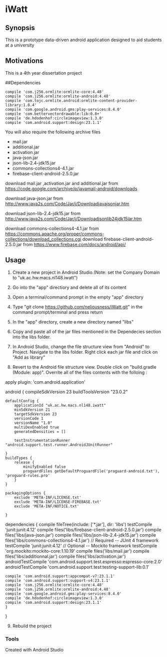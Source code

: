 # iWatt


## Synopsis 
This is a prototype data-driven android application designed to aid students at a university 


## Motivations
This is a 4th year dissertation project

##Dependencies

    
  
    compile 'com.j256.ormlite:ormlite-core:4.48'
    compile 'com.j256.ormlite:ormlite-android:4.48'
    compile 'com.tojc.ormlite.android:ormlite-content-provider-library:1.0.4'
    compile 'com.google.android.gms:play-services:8.4.0'
    compile 'com.bettervectordrawable:lib:0.8+'
    compile 'de.hdodenhof:circleimageview:1.3.0'
    compile 'com.android.support:design:23.1.1'


   You will also require the following archive files 
   - mail.jar
   - additional.jar
   - activation.jar
   - java-json.jar
   - json-lib-2.4-jdk15.jar
   - commons-collections4-4.1.jar
   - firebase-client-android-2.5.0.jar

   download mail.jar ,activation.jar and additional.jar from https://code.google.com/archive/p/javamail-android/downloads

   download java-json.jar from http://www.java2s.com/Code/Jar/j/Downloadjavajsonjar.htm

   download json-lib-2.4-jdk15.jar from http://www.java2s.com/Code/Jar/j/Downloadjsonlib24jdk15jar.htm

   download commons-collections4-4.1.jar
   from https://commons.apache.org/proper/commons-collections/download_collections.cgi
   download firebase-client-android-2.5.0.jar from https://www.firebase.com/docs/android/api/


## Usage

1. Create a new project in Android Studio.(Note: set the Company Domain to "uk.ac.hw.macs.nl148.iwatt") 

2. Go into the "app" directiory and delete all of its content

3. Open a terminal/command prompt in the empty "app" directory

4. Type "git clone https://github.com/neliousness/iWatt.git" in the command prompt/terminal and press return

5. In the "app" directory, create a new directory named "libs"

6. Copy and paste all of the jar files mentioned in the Dependecies section into the libs folder.

7. In Android Studio, change the file structure view from "Android" to Project. Navigate to the libs folder. Right click each jar file and click on "Add as library"

8. Revert to the Android file structure view. Double click on "build.gradle (Module: app)". Overrite all of the files contents with the folloing :


apply plugin: 'com.android.application'

android {
    compileSdkVersion 23
    buildToolsVersion "23.0.2"

    defaultConfig {
        applicationId "uk.ac.hw.macs.nl148.iwatt"
        minSdkVersion 21
        targetSdkVersion 23
        versionCode 1
        versionName "1.0"
        multiDexEnabled true
        generatedDensities = []

        testInstrumentationRunner "android.support.test.runner.AndroidJUnitRunner"

    }
    buildTypes {
        release {
            minifyEnabled false
            proguardFiles getDefaultProguardFile('proguard-android.txt'), 'proguard-rules.pro'
        }
    }

    packagingOptions {
        exclude 'META-INF/LICENSE.txt'
        exclude 'META-INF/LICENSE-FIREBASE.txt'
        exclude 'META-INF/NOTICE.txt'

    }


dependencies {
    compile fileTree(include: ['*.jar'], dir: 'libs')
    testCompile 'junit:junit:4.12'
    compile files('libs/firebase-client-android-2.5.0.jar')
    compile files('libs/java-json.jar')
    compile files('libs/json-lib-2.4-jdk15.jar')
    compile files('libs/commons-collections4-4.1.jar')
    // Required -- JUnit 4 framework
    testCompile 'junit:junit:4.12'
    // Optional -- Mockito framework
    testCompile 'org.mockito:mockito-core:1.10.19'
    compile files('libs/mail.jar')
    compile files('libs/additionnal.jar')
    compile files('libs/activation.jar')
    androidTestCompile 'com.android.support.test.espresso:espresso-core:2.0'
    androidTestCompile 'com.android.support.test:testing-support-lib:0.1'


    compile 'com.android.support:appcompat-v7:23.1.1'
    compile 'com.android.support:support-v4:23.1.1'
    compile 'com.j256.ormlite:ormlite-core:4.48'
    compile 'com.j256.ormlite:ormlite-android:4.48'
    compile 'com.google.android.gms:play-services:8.4.0'
    compile 'de.hdodenhof:circleimageview:1.3.0'
    compile 'com.android.support:design:23.1.1'
    }

}


9. Rebuild the project

### Tools

Created with Android Studio
